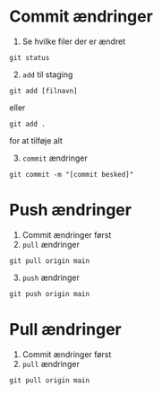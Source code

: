 # Commit ændringer

1. Se hvilke filer der er ændret
```console
git status
````

2. ```add``` til staging
```console
git add [filnavn]
```
eller
```console
git add .
````
for at tilføje alt

3. ```commit``` ændringer
```console
git commit -m "[commit besked]"
```

# Push ændringer

1. Commit ændringer først
2. ```pull``` ændringer
```console
git pull origin main
```
3. ```push``` ændringer
```console
git push origin main
```

# Pull ændringer
1. Commit ændringer først
2. ```pull``` ændringer
```console
git pull origin main
```